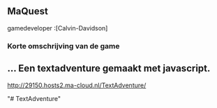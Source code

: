## MaQuest
gamedeveloper :[Calvin-Davidson]

### Korte omschrijving van de game
...
Een textadventure gemaakt met javascript. 
---

<http://29150.hosts2.ma-cloud.nl/TextAdventure/>


   
"# TextAdventure" 
